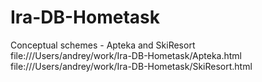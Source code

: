# Ira-DB-Hometask

Conceptual schemes - Apteka and SkiResort    
file:///Users/andrey/work/Ira-DB-Hometask/Apteka.html  
file:///Users/andrey/work/Ira-DB-Hometask/SkiResort.html  